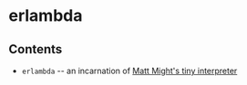 erlambda
=====


Contents
-------

  - `erlambda` -- an incarnation of [Matt Might's tiny interpreter](http://matt.might.net/articles/implementing-a-programming-language/)


